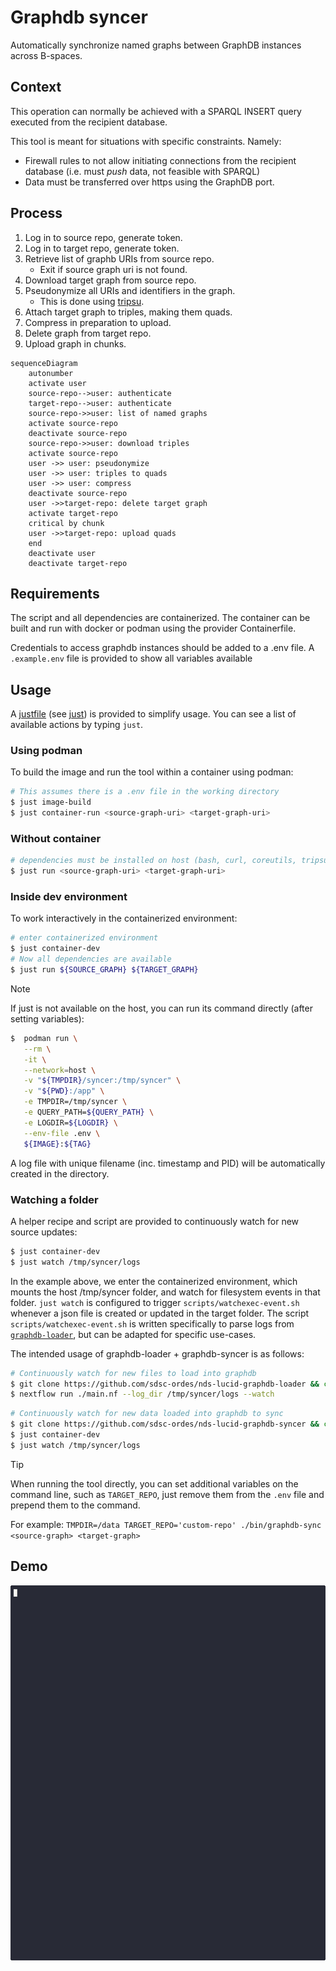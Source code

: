 # Graphdb syncer

Automatically synchronize named graphs between GraphDB instances across B-spaces.

## Context

This operation can normally be achieved with a SPARQL INSERT query executed from the recipient database.

This tool is meant for situations with specific constraints. Namely:
* Firewall rules to not allow initiating connections from the recipient database (i.e. must _push_ data, not feasible with SPARQL)
* Data must be transferred over https using the GraphDB port.

## Process

1. Log in to source repo, generate token.
2. Log in to target repo, generate token.
3. Retrieve list of graphb URIs from source repo.
   + Exit if source graph uri is not found.
4. Download target graph from source repo.
5. Pseudonymize all URIs and identifiers in the graph.
   + This is done using [tripsu](https://github.com/sdsc-ordes/tripsu).
6. Attach target graph to triples, making them quads.
7. Compress in preparation to upload.
8. Delete graph from target repo.
9. Upload graph in chunks.

```mermaid
sequenceDiagram
    autonumber
    activate user
    source-repo-->user: authenticate 
    target-repo-->user: authenticate
    source-repo->>user: list of named graphs
    activate source-repo
    deactivate source-repo
    source-repo->>user: download triples
    activate source-repo
    user ->> user: pseudonymize
    user ->> user: triples to quads
    user ->> user: compress
    deactivate source-repo
    user ->>target-repo: delete target graph
    activate target-repo
    critical by chunk
    user ->>target-repo: upload quads
    end
    deactivate user
    deactivate target-repo
```

## Requirements

The script and all dependencies are containerized. The container can be built and run with docker or podman using the provider Containerfile. 

Credentials to access graphdb instances should be added to a .env file. A `.example.env` file is provided to show all variables available

## Usage

A [justfile](./justfile) (see [just](https://github.com/casey/just?tab=readme-ov-file#packages)) is provided to simplify usage. You can see a list of available actions by typing `just`.

### Using podman

To build the image and run the tool within a container using podman:

```sh
# This assumes there is a .env file in the working directory
$ just image-build
$ just container-run <source-graph-uri> <target-graph-uri>
```

### Without container

```sh
# dependencies must be installed on host (bash, curl, coreutils, tripsu)
$ just run <source-graph-uri> <target-graph-uri>
```

### Inside dev environment

To work interactively in the containerized environment:

```sh
# enter containerized environment
$ just container-dev
# Now all dependencies are available
$ just run ${SOURCE_GRAPH} ${TARGET_GRAPH} 
```

> [!NOTE]
> If just is not available on the host, you can run its command directly (after setting variables):
> ```sh
>$  podman run \
>    --rm \
>    -it \
>    --network=host \
>    -v "${TMPDIR}/syncer:/tmp/syncer" \
>    -v "${PWD}:/app" \
>    -e TMPDIR=/tmp/syncer \
>    -e QUERY_PATH=${QUERY_PATH} \
>    -e LOGDIR=${LOGDIR} \
>    --env-file .env \
>    ${IMAGE}:${TAG}
> ```

A log file with unique filename (inc. timestamp and PID) will be automatically created in the directory.

### Watching a folder

A helper recipe and script are provided to continuously watch for new source updates:

```sh
$ just container-dev
$ just watch /tmp/syncer/logs
```

In the example above, we enter the containerized environment, which mounts the host /tmp/syncer folder, and watch for filesystem events in that folder.
`just watch` is configured to trigger `scripts/watchexec-event.sh` whenever a json file is created or updated in the target folder.
The script `scripts/watchexec-event.sh` is written specifically to parse logs from [`graphdb-loader`](https://github.com/sdsc-ordes/nds-lucid-graphdb-loader), but can be adapted for specific use-cases.

The intended usage of graphdb-loader + graphdb-syncer is as follows:

```sh
# Continuously watch for new files to load into graphdb
$ git clone https://github.com/sdsc-ordes/nds-lucid-graphdb-loader && cd nds-lucid-graphdb-loader
$ nextflow run ./main.nf --log_dir /tmp/syncer/logs --watch
```

```sh
# Continuously watch for new data loaded into graphdb to sync
$ git clone https://github.com/sdsc-ordes/nds-lucid-graphdb-syncer && cd nds-lucid-graphdb-syncer
$ just container-dev
$ just watch /tmp/syncer/logs
```

> [!TIP]
> When running the tool directly, you can set additional variables on the command line, such as `TARGET_REPO`, just remove them from the `.env` file and prepend them to the command.
>
> For example: `TMPDIR=/data TARGET_REPO='custom-repo' ./bin/graphdb-sync <source-graph> <target-graph>` 

## Demo
![demo-gif](docs/demo_graphdb-sync.gif)
